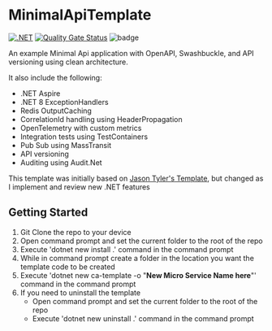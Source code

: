 # MinimalApiTemplate
[![.NET](https://github.com/nield/MinimalApiTemplate/actions/workflows/dotnet.yml/badge.svg)](https://github.com/nield/MinimalApiTemplate/actions/workflows/dotnet.yml)
[![Quality Gate Status](https://sonarcloud.io/api/project_badges/measure?project=nield_MinimalApiTemplate&metric=alert_status)](https://sonarcloud.io/summary/new_code?id=nield_MinimalApiTemplate)
![badge](https://gist.githubusercontent.com/nield/036191e91ff7da1f940618f701c0ad9f/raw/badge_combined.svg?)

An example Minimal Api application with OpenAPI, Swashbuckle, and API versioning using clean architecture.

It also include the following: 
- .NET Aspire
- .NET 8 ExceptionHandlers
- Redis OutputCaching
- CorrelationId handling using HeaderPropagation
- OpenTelemetry with custom metrics
- Integration tests using TestContainers
- Pub Sub using MassTransit
- API versioning
- Auditing using Audit.Net

This template was initially based on [Jason Tyler's Template](https://github.com/jasontaylordev/CleanArchitecture), but changed as I implement and review new .NET features

## Getting Started

1. Git Clone the repo to your device
2. Open command prompt and set the current folder to the root of the repo
3. Execute 'dotnet new install .' command in the command prompt
4. While in command prompt create a folder in the location you want the template code to be created
5. Execute 'dotnet new ca-template -o "**New Micro Service Name here**"' command in the command prompt
6. If you need to uninstall the template
    - Open command prompt and set the current folder to the root of the repo
    - Execute 'dotnet new uninstall .' command in the command prompt
